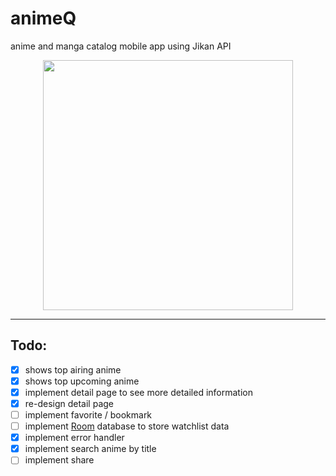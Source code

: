 # animeQ
anime and manga catalog mobile app using Jikan API

<p align="center">
  <img src="https://raw.githubusercontent.com/ai-null/animeQ/dev/demo/animeQ-demo.gif" height="400px" />
</p>

___
## Todo:
- [x] shows top airing anime
- [x] shows top upcoming anime
- [x] implement detail page to see more detailed information
- [x] re-design detail page
- [ ] implement favorite / bookmark
- [ ] implement [Room](https://developer.android.com/reference/androidx/room/RoomDatabase) database to store watchlist data
- [x] implement error handler
- [x] implement search anime by title
- [ ] implement share
